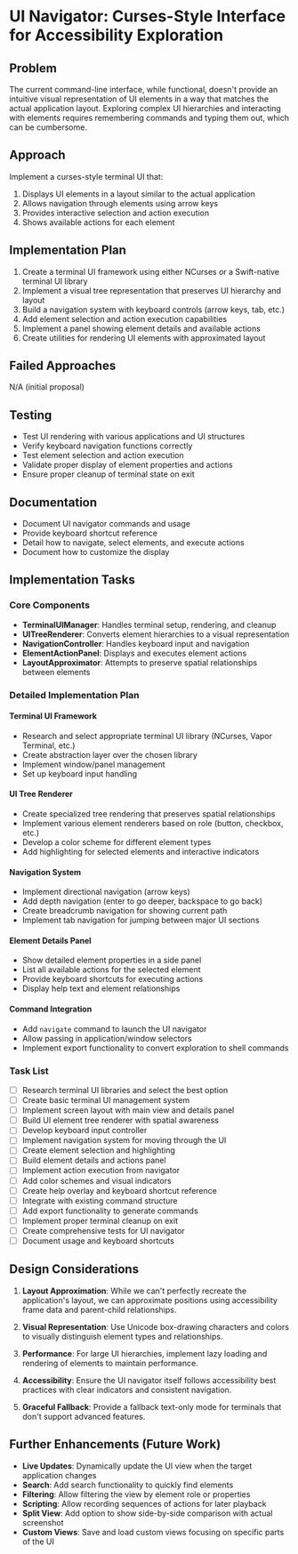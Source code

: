 # UI Navigator: Curses-Style Interface for Accessibility Exploration

## Problem
The current command-line interface, while functional, doesn't provide an intuitive visual representation of UI elements in a way that matches the actual application layout. Exploring complex UI hierarchies and interacting with elements requires remembering commands and typing them out, which can be cumbersome.

## Approach
Implement a curses-style terminal UI that:
1. Displays UI elements in a layout similar to the actual application
2. Allows navigation through elements using arrow keys
3. Provides interactive selection and action execution
4. Shows available actions for each element

## Implementation Plan
1. Create a terminal UI framework using either NCurses or a Swift-native terminal UI library
2. Implement a visual tree representation that preserves UI hierarchy and layout
3. Build a navigation system with keyboard controls (arrow keys, tab, etc.)
4. Add element selection and action execution capabilities
5. Implement a panel showing element details and available actions
6. Create utilities for rendering UI elements with approximated layout

## Failed Approaches
N/A (initial proposal)

## Testing
- Test UI rendering with various applications and UI structures
- Verify keyboard navigation functions correctly
- Test element selection and action execution
- Validate proper display of element properties and actions
- Ensure proper cleanup of terminal state on exit

## Documentation
- Document UI navigator commands and usage
- Provide keyboard shortcut reference
- Detail how to navigate, select elements, and execute actions
- Document how to customize the display

## Implementation Tasks

### Core Components
- **TerminalUIManager**: Handles terminal setup, rendering, and cleanup
- **UITreeRenderer**: Converts element hierarchies to a visual representation
- **NavigationController**: Handles keyboard input and navigation
- **ElementActionPanel**: Displays and executes element actions
- **LayoutApproximator**: Attempts to preserve spatial relationships between elements

### Detailed Implementation Plan

#### Terminal UI Framework
- Research and select appropriate terminal UI library (NCurses, Vapor Terminal, etc.)
- Create abstraction layer over the chosen library
- Implement window/panel management
- Set up keyboard input handling

#### UI Tree Renderer
- Create specialized tree rendering that preserves spatial relationships
- Implement various element renderers based on role (button, checkbox, etc.)
- Develop a color scheme for different element types
- Add highlighting for selected elements and interactive indicators

#### Navigation System
- Implement directional navigation (arrow keys)
- Add depth navigation (enter to go deeper, backspace to go back)
- Create breadcrumb navigation for showing current path
- Implement tab navigation for jumping between major UI sections

#### Element Details Panel
- Show detailed element properties in a side panel
- List all available actions for the selected element
- Provide keyboard shortcuts for executing actions
- Display help text and element relationships

#### Command Integration
- Add `navigate` command to launch the UI navigator
- Allow passing in application/window selectors
- Implement export functionality to convert exploration to shell commands

### Task List
- [ ] Research terminal UI libraries and select the best option
- [ ] Create basic terminal UI management system
- [ ] Implement screen layout with main view and details panel
- [ ] Build UI element tree renderer with spatial awareness
- [ ] Develop keyboard input controller
- [ ] Implement navigation system for moving through the UI
- [ ] Create element selection and highlighting
- [ ] Build element details and actions panel
- [ ] Implement action execution from navigator
- [ ] Add color schemes and visual indicators
- [ ] Create help overlay and keyboard shortcut reference
- [ ] Integrate with existing command structure
- [ ] Add export functionality to generate commands
- [ ] Implement proper terminal cleanup on exit
- [ ] Create comprehensive tests for UI navigator
- [ ] Document usage and keyboard shortcuts

## Design Considerations
1. **Layout Approximation**: While we can't perfectly recreate the application's layout, we can approximate positions using accessibility frame data and parent-child relationships.

2. **Visual Representation**: Use Unicode box-drawing characters and colors to visually distinguish element types and relationships.

3. **Performance**: For large UI hierarchies, implement lazy loading and rendering of elements to maintain performance.

4. **Accessibility**: Ensure the UI navigator itself follows accessibility best practices with clear indicators and consistent navigation.

5. **Graceful Fallback**: Provide a fallback text-only mode for terminals that don't support advanced features.

## Further Enhancements (Future Work)
- **Live Updates**: Dynamically update the UI view when the target application changes
- **Search**: Add search functionality to quickly find elements
- **Filtering**: Allow filtering the view by element role or properties
- **Scripting**: Allow recording sequences of actions for later playback
- **Split View**: Add option to show side-by-side comparison with actual screenshot
- **Custom Views**: Save and load custom views focusing on specific parts of the UI